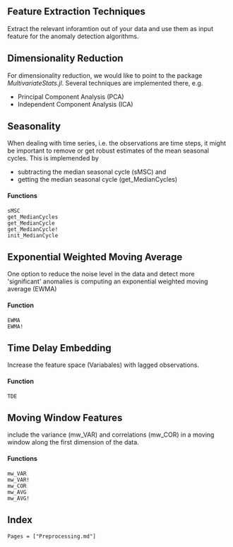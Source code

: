 ## Feature Extraction Techniques

Extract the relevant inforamtion out of your data and use them as input feature for the anomaly detection algorithms.

## Dimensionality Reduction

For dimensionality reduction, we would like to point to the package *MultivariateStats.jl*. Several techniques are implemented there, e.g.

- Principal Component Analysis (PCA)
- Independent Component Analysis (ICA)


## Seasonality

When dealing with time series, i.e. the observations are time steps, it might be important to remove or get robust estimates of the mean seasonal cycles. This is implemended by

- subtracting the median seasonal cycle (sMSC) and
- getting the median seasonal cycle (get_MedianCycles)

#### Functions

```@docs
sMSC
get_MedianCycles
get_MedianCycle
get_MedianCycle!
init_MedianCycle
```

## Exponential Weighted Moving Average

One option to reduce the noise level in the data and detect more 'significant' anomalies is computing an exponential weighted moving average (EWMA)

#### Function

```@docs
EWMA
EWMA!
```

## Time Delay Embedding

Increase the feature space (Variabales) with lagged observations. 

#### Function

```@docs
TDE
```

## Moving Window Features

include the variance (mw_VAR) and correlations (mw_COR) in a moving window along the first dimension of the data.

#### Functions

```@docs
mw_VAR
mw_VAR!
mw_COR
mw_AVG
mw_AVG!
```

## Index

```@index
Pages = ["Preprocessing.md"]
```